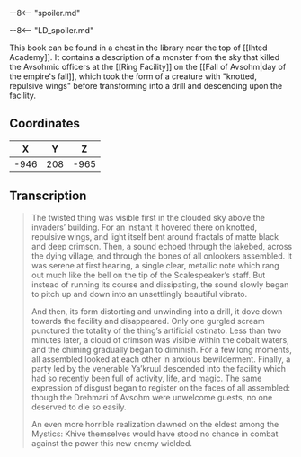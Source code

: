  

--8<-- "spoiler.md"

--8<-- "LD_spoiler.md"

This book can be found in a chest in the library near the top of [[Ihted Academy]]. It contains a description of a monster from the sky that killed the Avsohmic officers at the [[Ring Facility]] on the [[Fall of Avsohm|day of the empire's fall]], which took the form of a creature with "knotted, repulsive wings" before transforming into a drill and descending upon the facility.

## Coordinates
| **X** | **Y** | **Z** |
| :---: | :---: | :---: |
| -946  |  208  | -965  |

## Transcription
> The twisted thing was visible first in the clouded sky above the invaders’ building. For an instant it hovered there on knotted, repulsive wings, and light itself bent around fractals of matte black and deep crimson. Then, a sound echoed through the lakebed, across the dying village, and through the bones of all onlookers assembled. It was serene at first hearing, a single clear, metallic note which rang out much like the bell on the tip of the Scalespeaker’s staff. But instead of running its course and dissipating, the sound slowly began to pitch up and down into an unsettlingly beautiful vibrato.
>
> And then, its form distorting and unwinding into a drill, it dove down towards the facility and disappeared. Only one gurgled scream punctured the totality of the thing’s artificial ostinato. Less than two minutes later, a cloud of crimson was visible within the cobalt waters, and the chiming gradually began to diminish. For a few long moments, all assembled looked at each other in anxious bewilderment. Finally, a party led by the venerable Ya’kruul descended into the facility which had so recently been full of activity, life, and magic. The same expression of disgust began to register on the faces of all assembled: though the Drehmari of Avsohm were unwelcome guests, no one deserved to die so easily.
>
> An even more horrible realization dawned on the eldest among the Mystics: Khive themselves would have stood no chance in combat against the power this new enemy wielded.

